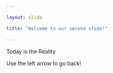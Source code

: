 ```yaml
---

layout: slide

title: "Welcome to our second slide!"

---
```


Today is the Reality

Use the left arrow to go back!
